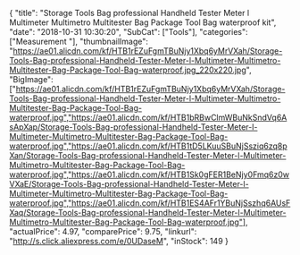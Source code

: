 {
	"title": "Storage Tools Bag professional Handheld Tester Meter l Multimeter Multimetro  Multitester Bag Package Tool Bag waterproof kit",
	"date": "2018-10-31 10:30:20",
	"SubCat": ["Tools"],
	"categories": ["Measurement "],
	"thumbnailImage": "https://ae01.alicdn.com/kf/HTB1rEZuFgmTBuNjy1Xbq6yMrVXah/Storage-Tools-Bag-professional-Handheld-Tester-Meter-l-Multimeter-Multimetro-Multitester-Bag-Package-Tool-Bag-waterproof.jpg_220x220.jpg",
	"BigImage": ["https://ae01.alicdn.com/kf/HTB1rEZuFgmTBuNjy1Xbq6yMrVXah/Storage-Tools-Bag-professional-Handheld-Tester-Meter-l-Multimeter-Multimetro-Multitester-Bag-Package-Tool-Bag-waterproof.jpg","https://ae01.alicdn.com/kf/HTB1bRBwClmWBuNkSndVq6AsApXap/Storage-Tools-Bag-professional-Handheld-Tester-Meter-l-Multimeter-Multimetro-Multitester-Bag-Package-Tool-Bag-waterproof.jpg","https://ae01.alicdn.com/kf/HTB1tD5LKuuSBuNjSsziq6zq8pXan/Storage-Tools-Bag-professional-Handheld-Tester-Meter-l-Multimeter-Multimetro-Multitester-Bag-Package-Tool-Bag-waterproof.jpg","https://ae01.alicdn.com/kf/HTB1Sk0gFER1BeNjy0Fmq6z0wVXaE/Storage-Tools-Bag-professional-Handheld-Tester-Meter-l-Multimeter-Multimetro-Multitester-Bag-Package-Tool-Bag-waterproof.jpg","https://ae01.alicdn.com/kf/HTB1ES4AFr1YBuNjSszhq6AUsFXaq/Storage-Tools-Bag-professional-Handheld-Tester-Meter-l-Multimeter-Multimetro-Multitester-Bag-Package-Tool-Bag-waterproof.jpg"],
	"actualPrice": 4.97,
	"comparePrice": 9.75,
	"linkurl": "http://s.click.aliexpress.com/e/0UDaseM",
	"inStock": 149
}
